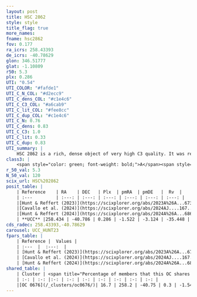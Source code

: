 ```yaml
---
layout: post
title: HSC 2862
style: style
title_flag: true
more_names: 
fname: hsc2862
fov: 0.177
ra_icrs: 258.43393
de_icrs: -40.78629
glon: 346.51777
glat: -1.10809
r50: 5.3
plx: 0.286
UTI: "0.54"
UTI_COLOR: "#fafde1"
UTI_C_N_COL: "#d2ecc9"
UTI_C_dens_COL: "#c1e4c6"
UTI_C_C3_COL: "#a6cab9"
UTI_C_lit_COL: "#fee8cc"
UTI_C_dup_COL: "#c1e4c6"
UTI_C_N: 0.76
UTI_C_dens: 0.83
UTI_C_C3: 1.0
UTI_C_lit: 0.33
UTI_C_dup: 0.83
UTI_summary: |
    HSC 2862 is a rich, dense object of very high C3 quality. It was recently reported in the literature.<br><br>This is very likely a unique object, which shares a small percentage of members with at least one previously reported entry.
class3: |
    <span style="color: green; font-weight: bold;">A</span><span style="color: green; font-weight: bold;">A</span>
r_50_val: 5.3
N_50_val: 120
scix_url: HSC%202862
posit_table: |
    | Reference    | RA    | DEC   | Plx  | pmRA  | pmDE   |  Rv  |
    | :---         | :---: | :---: | :---: | :---: | :---: | :---: |
    |[Hunt & Reffert (2023)](https://scixplorer.org/abs/2023A%26A...673A.114H) | 258.442 | -40.788 | 0.295 | -1.529 | -3.114 | 29.528 |
    |[Cavallo et al. (2024)](https://scixplorer.org/abs/2024AJ....167...12C) | 258.357 | -40.768 | 0.294 | -- | -- | -- |
    |[Hunt & Reffert (2024)](https://scixplorer.org/abs/2024A%26A...686A..42H) | 258.442 | -40.788 | 0.295 | -1.529 | -3.114 | 29.528 |
    | **UCC** |258.434 | -40.786 | 0.286 | -1.522 | -3.124 | -35.448 | 
cds_radec: 258.43393,-40.78629
carousel: UCC_HUNT23
fpars_table: |
    | Reference |  Values |
    | :---  |  :---:  |
    | [Hunt & Reffert (2023)](https://scixplorer.org/abs/2023A%26A...673A.114H) | `AV50=5.574, diffAV50=3.099, MOD50=12.472, logAge50=7.346` |
    | [Cavallo et al. (2024)](https://scixplorer.org/abs/2024AJ....167...12C) | `AV50=5.16, dMod50=12.28, logAge50=6.89, [Fe/H]50=0.39` |
    | [Hunt & Reffert (2024)](https://scixplorer.org/abs/2024A%26A...686A..42H) | `MassJ=4559.16` |
shared_table: |
    | Cluster | <span title="Percentage of members that this OC shares with the ones listed">%</span>   | RA   | DEC   | Plx   | pmRA  | pmDE  | Rv | UTI |
    | :-: | :-: |:-: | :-: | :-: | :-: | :-: | :-: | :-: |
    |[OC 0676](/_clusters/oc0676/)| 16.7 | 258.2 | -40.75 | 0.3 | -1.54 | -3.12 | -6.02 |0.23 |
---
```

